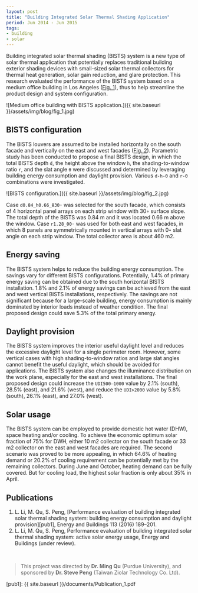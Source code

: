 ```yaml
---
layout: post
title: "Building Integrated Solar Thermal Shading Application"
period: Jun 2014 - Jun 2015
tags:
- building
- solar
---
```



Building integrated solar thermal shading (BISTS) system is a new type of solar thermal application that potentially replaces traditional building exterior shading devices with small-sized solar thermal collectors for thermal heat generation, solar gain reduction, and glare protection. This research evaluated the performance of the BISTS system based on a medium office building in Los Angeles (<a href="#fig1">Fig. 1</a>), thus to help streamline the product design and system configuration.

<a name="fig1"></a>
![Medium office building with BISTS application.]({{ site.baseurl }}/assets/img/blog/fig_1.jpg)



BISTS configuration
-------------------

The BISTS louvers are assumed to be installed horizontally on the south facade and vertically on the east and west facades (<a href="#fig2">Fig. 2</a>). Parametric study has been conducted to propose a final BISTS design, in which the total BISTS depth `d`, the height above the window `h`, the shading-to-window ratio `r`, and the slat angle `θ` were discussed and determined by leveraging building energy consumption and daylight provision. Various `d-h-θ` and `r-θ` combinations were investigated.

<a name="fig2"></a>
![BISTS configuration.]({{ site.baseurl }}/assets/img/blog/fig_2.jpg)


Case `d0.84_h0.66_θ30◦` was selected for the south facade, which consists of 4 horizontal panel arrays on each strip window with 30◦ surface slope. The total depth of the BISTS was 0.84 m and it was located 0.66 m above the window. Case `r1.28_θ0◦` was used for both east and west facades, in which 8 panels are symmetrically mounted in vertical arrays with 0◦ slat angle on each strip window. The total collector area is about 460 m2.



Energy saving
-------------

The BISTS system helps to reduce the building energy consumption. The savings vary for different BISTS configurations. Potentially, 1.4% of primary energy saving can be obtained due to the south horizontal BISTS installation. 1.8% and 2.1% of energy savings can be achieved from the east and west vertical BISTS installations, respectively. The savings are not significant because for a large-scale building, energy consumption is mainly dominated by interior loads instead of weather condition. The final proposed design could save 5.3% of the total primary energy.



Daylight provision
------------------

The BISTS system improves the interior useful daylight level and reduces the excessive daylight level for a single perimeter room. However, some vertical cases with high shading-to-window ratios and large slat angles cannot benefit the useful daylight, which should be avoided for applications. The BISTS system also changes the illuminance distribution on the work plane, especially for the east and west installations. The final proposed design could increase the `UDI500–1000` value by 2.1% (south), 28.5% (east), and 21.6% (west), and reduce the `UDI>2000` value by 5.8% (south), 26.1% (east), and 27.0% (west).



Solar usage
-----------

The BISTS system can be employed to provide domestic hot water (DHW), space heating and/or cooling. To achieve the economic optimum solar fraction of 75% for DWH, either 10 m2 collector on the south facade or 33 m2 collector on the east and west facades are required. The second scenario was proved to be more appealing, in which 64.6% of heating demand or 20.2% of cooling requirement can be potentially met by the remaining collectors. During June and October, heating demand can be fully covered. But for cooling load, the highest solar fraction is only about 35% in April.



Publications
------------

1. L. Li, M. Qu, S. Peng, [Performance evaluation of building integrated solar thermal shading system: building energy consumption and daylight provision][pub1], Energy and Buildings 113 (2016) 189–201.
2. L. Li, M. Qu, S. Peng, Performance evaluation of building integrated solar thermal shading system: active solar energy usage, Energy and Buildings (under review).


<br>

> This project was directed by __Dr. Ming Qu__ (Purdue University), and sponsored by __Dr. Steve Peng__ (Taiwan Ziolar Technology Co. Ltd).


[pub1]: {{ site.baseurl }}/documents/Publication_1.pdf